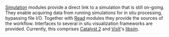 [Simulation]() modules provide a direct link to a simulation that is still on-going. They enable acquiring data from running simulations for in situ processing, bypassing file I/O.
Together with [Read]() modules they provide the sources of the workflow.
Interfaces to several in situ visualization frameworks are provided. Currently, this comprises [Catalyst 2](https://catalyst-in-situ.readthedocs.io/en/latest/index.html) and [VisIt](https://visit-dav.github.io/visit-website/)'s [libsim](https://visitusers.org/index.php?title=Simulation_Control_Interface).
